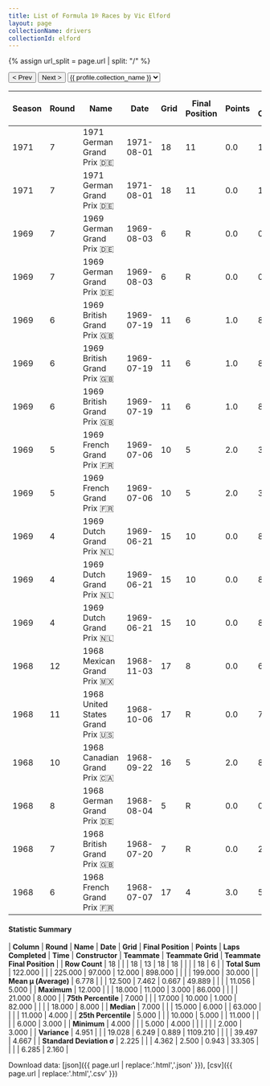 ```yaml
---
title: List of Formula 1® Races by Vic Elford
layout: page
collectionName: drivers
collectionId: elford
---
```


{% assign url_split = page.url | split: "/" %}
<div id="collection-navigation">
<button onclick="selector.options[selector.selectedIndex-1].value && (window.location = selector.options[selector.selectedIndex-1].value);">&lt; Prev</button>
<button onclick="selector.options[selector.selectedIndex+1].value && (window.location = selector.options[selector.selectedIndex+1].value);">Next &gt;</button>
<select id="selector" onchange="this.options[this.selectedIndex].value && (window.location = this.options[this.selectedIndex].value);">
  {% for collectionId in site.data[page.collectionName].refs %}
    {% if collectionId == page.collectionId %}
      {% assign selected = "selected" %}
    {% else %}
      {% assign selected = "" %}
    {% endif %}
    {% assign profile = site.data[page.collectionName][collectionId].profile %}
    <option value="/f1/{{ page.collectionName }}/{{ collectionId }}/{{ url_split[4] }}" {{ selected }}>{{ profile.collection_name }}</option>
  {% endfor %}
</select>
</div>

| Season | Round | Name | Date | Grid | Final Position | Points | Laps Completed | Time | Constructor | Teammate | Teammate Grid | Teammate Final Position |
|--|--|--|--|--|--|--|--|--|--|--|--|--|
| 1971 | 7 | 1971 German Grand Prix 🇩🇪 | 1971-08-01 | 18 | 11 | 0.0 | 11 |   | BRM 🇬🇧 | [Jo Siffert 🇨🇭](/f1/drivers/siffert) | 3 | D |
| 1971 | 7 | 1971 German Grand Prix 🇩🇪 | 1971-08-01 | 18 | 11 | 0.0 | 11 |   | BRM 🇬🇧 | [Howden Ganley 🇳🇿](/f1/drivers/ganley) | 14 | R |
| 1969 | 7 | 1969 German Grand Prix 🇩🇪 | 1969-08-03 | 6 | R | 0.0 | 0 |   | McLaren-Ford 🇬🇧 | [Bruce McLaren 🇳🇿](/f1/drivers/mclaren) | 8 | 3 |
| 1969 | 7 | 1969 German Grand Prix 🇩🇪 | 1969-08-03 | 6 | R | 0.0 | 0 |   | McLaren-Ford 🇬🇧 | [Denny Hulme 🇳🇿](/f1/drivers/hulme) | 5 | R |
| 1969 | 6 | 1969 British Grand Prix 🇬🇧 | 1969-07-19 | 11 | 6 | 1.0 | 82 |   | McLaren-Ford 🇬🇧 | [Bruce McLaren 🇳🇿](/f1/drivers/mclaren) | 7 | 3 |
| 1969 | 6 | 1969 British Grand Prix 🇬🇧 | 1969-07-19 | 11 | 6 | 1.0 | 82 |   | McLaren-Ford 🇬🇧 | [Denny Hulme 🇳🇿](/f1/drivers/hulme) | 3 | R |
| 1969 | 6 | 1969 British Grand Prix 🇬🇧 | 1969-07-19 | 11 | 6 | 1.0 | 82 |   | McLaren-Ford 🇬🇧 | [Derek Bell 🇬🇧](/f1/drivers/bell) | 15 | R |
| 1969 | 5 | 1969 French Grand Prix 🇫🇷 | 1969-07-06 | 10 | 5 | 2.0 | 37 |   | McLaren-Ford 🇬🇧 | [Bruce McLaren 🇳🇿](/f1/drivers/mclaren) | 7 | 4 |
| 1969 | 5 | 1969 French Grand Prix 🇫🇷 | 1969-07-06 | 10 | 5 | 2.0 | 37 |   | McLaren-Ford 🇬🇧 | [Denny Hulme 🇳🇿](/f1/drivers/hulme) | 2 | 8 |
| 1969 | 4 | 1969 Dutch Grand Prix 🇳🇱 | 1969-06-21 | 15 | 10 | 0.0 | 84 |   | McLaren-Ford 🇬🇧 | [Denny Hulme 🇳🇿](/f1/drivers/hulme) | 7 | 4 |
| 1969 | 4 | 1969 Dutch Grand Prix 🇳🇱 | 1969-06-21 | 15 | 10 | 0.0 | 84 |   | McLaren-Ford 🇬🇧 | [Jean-Pierre Beltoise 🇫🇷](/f1/drivers/beltoise) | 11 | 8 |
| 1969 | 4 | 1969 Dutch Grand Prix 🇳🇱 | 1969-06-21 | 15 | 10 | 0.0 | 84 |   | McLaren-Ford 🇬🇧 | [Bruce McLaren 🇳🇿](/f1/drivers/mclaren) | 6 | R |
| 1968 | 12 | 1968 Mexican Grand Prix 🇲🇽 | 1968-11-03 | 17 | 8 | 0.0 | 63 |   | Cooper-BRM 🇬🇧 | [Lucien Bianchi 🇧🇪](/f1/drivers/bianchi) | 21 | R |
| 1968 | 11 | 1968 United States Grand Prix 🇺🇸 | 1968-10-06 | 17 | R | 0.0 | 71 |   | Cooper-BRM 🇬🇧 | [Lucien Bianchi 🇧🇪](/f1/drivers/bianchi) | 20 | N |
| 1968 | 10 | 1968 Canadian Grand Prix 🇨🇦 | 1968-09-22 | 16 | 5 | 2.0 | 86 |   | Cooper-BRM 🇬🇧 | [Lucien Bianchi 🇧🇪](/f1/drivers/bianchi) | 18 | N |
| 1968 | 8 | 1968 German Grand Prix 🇩🇪 | 1968-08-04 | 5 | R | 0.0 | 0 |   | Cooper-BRM 🇬🇧 | [Lucien Bianchi 🇧🇪](/f1/drivers/bianchi) | 19 | R |
| 1968 | 7 | 1968 British Grand Prix 🇬🇧 | 1968-07-20 | 7 | R | 0.0 | 26 |   | Cooper-BRM 🇬🇧 | [Robin Widdows 🇬🇧](/f1/drivers/widdows) | 18 | R |
| 1968 | 6 | 1968 French Grand Prix 🇫🇷 | 1968-07-07 | 17 | 4 | 3.0 | 58 |   | Cooper-BRM 🇬🇧 | [Johnny Servoz-Gavin 🇫🇷](/f1/drivers/gavin) | 15 | R |

#### Statistic Summary

| **Column** | **Round** | **Name** | **Date** | **Grid** | **Final Position** | **Points** | **Laps Completed** | **Time** | **Constructor** | **Teammate** | **Teammate Grid** | **Teammate Final Position** |
| **Row Count** | 18 |  |  | 18 | 13 | 18 | 18 |  |  |  | 18 | 6 |
| **Total Sum** | 122.000 |  |  | 225.000 | 97.000 | 12.000 | 898.000 |  |  |  | 199.000 | 30.000 |
| **Mean μ (Average)** | 6.778 |  |  | 12.500 | 7.462 | 0.667 | 49.889 |  |  |  | 11.056 | 5.000 |
| **Maximum** | 12.000 |  |  | 18.000 | 11.000 | 3.000 | 86.000 |  |  |  | 21.000 | 8.000 |
| **75th Percentile** | 7.000 |  |  | 17.000 | 10.000 | 1.000 | 82.000 |  |  |  | 18.000 | 8.000 |
| **Median** | 7.000 |  |  | 15.000 | 6.000 |  | 63.000 |  |  |  | 11.000 | 4.000 |
| **25th Percentile** | 5.000 |  |  | 10.000 | 5.000 |  | 11.000 |  |  |  | 6.000 | 3.000 |
| **Minimum** | 4.000 |  |  | 5.000 | 4.000 |  |  |  |  |  | 2.000 | 3.000 |
| **Variance** | 4.951 |  |  | 19.028 | 6.249 | 0.889 | 1109.210 |  |  |  | 39.497 | 4.667 |
| **Standard Deviation σ** | 2.225 |  |  | 4.362 | 2.500 | 0.943 | 33.305 |  |  |  | 6.285 | 2.160 |

Download data: [json]({{ page.url | replace:'.html','.json' }}), [csv]({{ page.url | replace:'.html','.csv' }})
